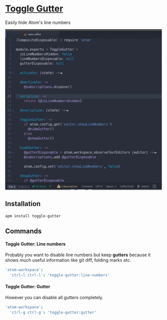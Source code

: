 # [Toggle Gutter](https://atom.io/packages/toggle-gutter)

Easily hide Atom's line numbers

![toggle-gutter](https://raw.githubusercontent.com/MaximSokolov/toggle-gutter/master/img/toggle-gutter.gif)

## Installation

```
apm install toggle-gutter
```

## Commands

#### Toggle Gutter: Line numbers

Probably you want to disable line numbers but keep __gutters__ because it shows much useful information like git diff, folding marks etc.

```cson
'atom-workspace':
  'ctrl-l ctrl-l': 'toggle-gutter:line-numbers'
```

#### Toggle Gutter: Gutter

However you can disable all gutters completely.

```cson
'atom-workspace':
  'ctrl-g ctrl-g': 'toggle-gutter:gutter'
```
